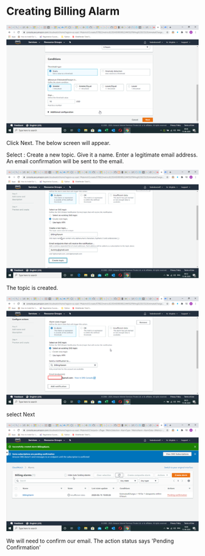 # Creating Billing Alarm

![](../.gitbook/assets/image%20%2888%29.png)

Click Next. The below screen will appear. 

Select : Create a new topic. Give it a name. Enter a legitimate email address. An email confirmation will be sent to the email. 

![](../.gitbook/assets/image%20%2847%29.png)

The topic is created.

![](../.gitbook/assets/image%20%2883%29.png)

select Next 

![](../.gitbook/assets/image%20%28106%29.png)

We will need to confirm our email. The action status says 'Pending Confirmation'

